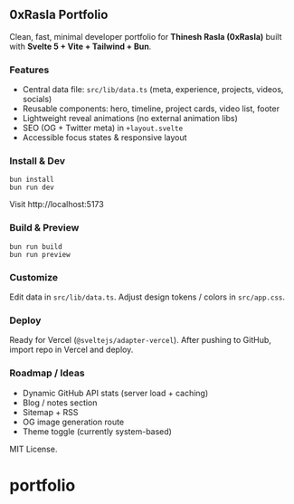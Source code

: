 ## 0xRasla Portfolio

Clean, fast, minimal developer portfolio for **Thinesh Rasla (0xRasla)** built with **Svelte 5 + Vite + Tailwind + Bun**.

### Features

- Central data file: `src/lib/data.ts` (meta, experience, projects, videos, socials)
- Reusable components: hero, timeline, project cards, video list, footer
- Lightweight reveal animations (no external animation libs)
- SEO (OG + Twitter meta) in `+layout.svelte`
- Accessible focus states & responsive layout

### Install & Dev

```fish
bun install
bun run dev
```

Visit http://localhost:5173

### Build & Preview

```fish
bun run build
bun run preview
```

### Customize

Edit data in `src/lib/data.ts`.
Adjust design tokens / colors in `src/app.css`.

### Deploy

Ready for Vercel (`@sveltejs/adapter-vercel`). After pushing to GitHub, import repo in Vercel and deploy.

### Roadmap / Ideas

- Dynamic GitHub API stats (server load + caching)
- Blog / notes section
- Sitemap + RSS
- OG image generation route
- Theme toggle (currently system-based)

MIT License.
# portfolio
